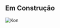 ## Em Construção
![Kon](https://i.pinimg.com/474x/27/3b/9a/273b9ac110a72ec373b20cafef47764c--alternative-medicine-ems.jpg)
